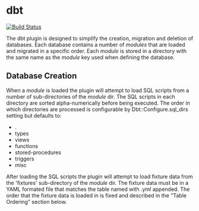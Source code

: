 dbt
===

[![Build Status](https://secure.travis-ci.org/realityforge/dbt.png?branch=master)](http://travis-ci.org/realityforge/dbt)

The dbt plugin is designed to simplify the creation, migration and deletion of databases. Each database contains a number of _modules_ that are loaded and migrated in a specific order. Each _module_ is stored in a directory with the same name as the _module_ key used when defining the database.

Database Creation
-----------------

When a _module_ is loaded the plugin will attempt to load SQL scripts from a number of sub-directories of the _module_ dir. The SQL scripts in each directory are sorted alpha-numerically before being executed. The order in which directories are processed is configurable by Dbt::Configure.sql_dirs setting but defaults to:

* .
* types
* views
* functions
* stored-procedures
* triggers
* misc

After loading the SQL scripts the plugin will attempt to load fixture data from the 'fixtures' sub-directory of the _module_ dir. The fixture data must be in a YAML formated file that matches the table named with .yml appended. The order that the fixture data is loaded in is fixed and described in the "Table Ordering" section below.
